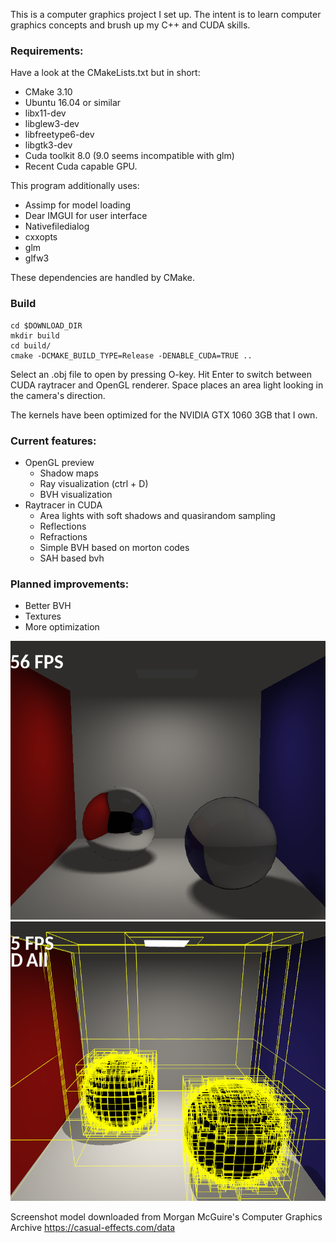 
This is a computer graphics project I set up. The intent is to learn computer graphics concepts and brush up my C++ and CUDA skills.

### Requirements:

Have a look at the CMakeLists.txt but in short:

- CMake 3.10
- Ubuntu 16.04 or similar
- libx11-dev
- libglew3-dev
- libfreetype6-dev
- libgtk3-dev
- Cuda toolkit 8.0 (9.0 seems incompatible with glm)
- Recent Cuda capable GPU.

This program additionally uses:
- Assimp for model loading
- Dear IMGUI for user interface
- Nativefiledialog
- cxxopts
- glm
- glfw3

These dependencies are handled by CMake.

### Build
```
cd $DOWNLOAD_DIR
mkdir build
cd build/
cmake -DCMAKE_BUILD_TYPE=Release -DENABLE_CUDA=TRUE ..
```

Select an .obj file to open by pressing O-key. Hit Enter to switch between CUDA raytracer and OpenGL renderer. Space places an area light looking in the camera's direction.

The kernels have been optimized for the NVIDIA GTX 1060 3GB that I own.

### Current features:
- OpenGL preview
    - Shadow maps
    - Ray visualization (ctrl + D)
    - BVH visualization
- Raytracer in CUDA
    - Area lights with soft shadows and quasirandom sampling
    - Reflections
    - Refractions
    - Simple BVH based on morton codes
    - SAH based bvh

### Planned improvements:
- Better BVH
- Textures
- More optimization

![Screenshot1](screenshot.png?raw=true "Screenshot")
![Screenshot2](bvh.png?raw=true "Debug visualization")

Screenshot model downloaded from Morgan McGuire's Computer Graphics Archive https://casual-effects.com/data
